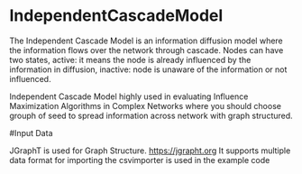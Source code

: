 # IndependentCascadeModel

The Independent Cascade Model is an information diffusion model where the information flows over the network through cascade. Nodes can have two states, active: it means the node is already influenced by the information in diffusion, inactive: node is unaware of the information or not influenced.

Independent Cascade Model highly used in evaluating Influence Maximization Algorithms in Complex Networks where you should choose grouph of seed to spread information across network with graph structured.

#Input Data

JGraphT is used for Graph Structure. <https://jgrapht.org>
It supports multiple data format for importing the csvimporter is used in the example code
